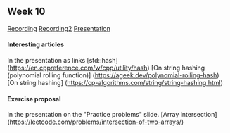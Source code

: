 ## Week 10

[Recording](https://drive.google.com/file/d/1e5Sbb8PTl5fNXe_VhJhFrO2AU42QmSAg/view?usp=sharing)
[Recording2](https://drive.google.com/file/d/1qGX2GioDiXqMP9SJ4yBIY8PQRBCyeJYJ/view?usp=sharing)
[Presentation](https://docs.google.com/presentation/d/1yqnMacwKFlcoO6kSh0hZbHZBonSH5l0NMajPomUAHt8/edit?usp=sharing)
#### Interesting articles
In the presentation as links
[std::hash] (https://en.cppreference.com/w/cpp/utility/hash)
[On string hashing (polynomial rolling function)] (https://ageek.dev/polynomial-rolling-hash)
[On string hashing] (https://cp-algorithms.com/string/string-hashing.html)

#### Exercise proposal
In the presentation on the "Practice problems" slide.
[Array intersection] (https://leetcode.com/problems/intersection-of-two-arrays/)